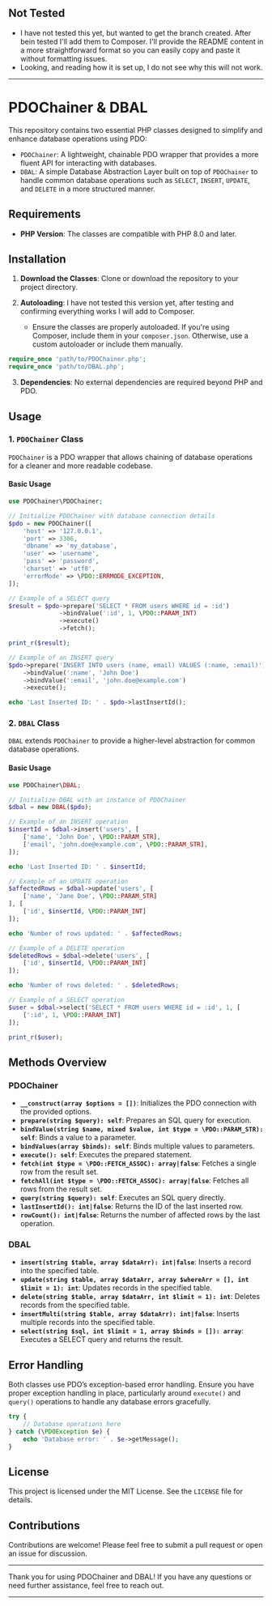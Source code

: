 ## Not Tested
- I have not tested this yet, but wanted to get the branch created. After bein tested I'll add them to Composer.
I'll provide the README content in a more straightforward format so you can easily copy and paste it without formatting issues.
- Looking, and reading how it is set up, I do not see why this will not work.

---

# PDOChainer & DBAL

This repository contains two essential PHP classes designed to simplify and enhance database operations using PDO:
- `PDOChainer`: A lightweight, chainable PDO wrapper that provides a more fluent API for interacting with databases.
- `DBAL`: A simple Database Abstraction Layer built on top of `PDOChainer` to handle common database operations such as `SELECT`, `INSERT`, `UPDATE`, and `DELETE` in a more structured manner.

## Requirements

- **PHP Version**: The classes are compatible with PHP 8.0 and later.

## Installation

1. **Download the Classes**: Clone or download the repository to your project directory.

2. **Autoloading**: I have not tested this version yet, after testing and confirming everything works I will add to Composer.
   - Ensure the classes are properly autoloaded. If you're using Composer, include them in your `composer.json`. Otherwise, use a custom autoloader or include them manually.

```php
require_once 'path/to/PDOChainer.php';
require_once 'path/to/DBAL.php';
```

3. **Dependencies**: No external dependencies are required beyond PHP and PDO.

## Usage

### 1. `PDOChainer` Class

`PDOChainer` is a PDO wrapper that allows chaining of database operations for a cleaner and more readable codebase.

#### Basic Usage

```php
use PDOChainer\PDOChainer;

// Initialize PDOChainer with database connection details
$pdo = new PDOChainer([
    'host' => '127.0.0.1',
    'port' => 3306,
    'dbname' => 'my_database',
    'user' => 'username',
    'pass' => 'password',
    'charset' => 'utf8',
    'errorMode' => \PDO::ERRMODE_EXCEPTION,
]);

// Example of a SELECT query
$result = $pdo->prepare('SELECT * FROM users WHERE id = :id')
              ->bindValue(':id', 1, \PDO::PARAM_INT)
              ->execute()
              ->fetch();

print_r($result);

// Example of an INSERT query
$pdo->prepare('INSERT INTO users (name, email) VALUES (:name, :email)')
    ->bindValue(':name', 'John Doe')
    ->bindValue(':email', 'john.doe@example.com')
    ->execute();

echo 'Last Inserted ID: ' . $pdo->lastInsertId();
```

### 2. `DBAL` Class

`DBAL` extends `PDOChainer` to provide a higher-level abstraction for common database operations.

#### Basic Usage

```php
use PDOChainer\DBAL;

// Initialize DBAL with an instance of PDOChainer
$dbal = new DBAL($pdo);

// Example of an INSERT operation
$insertId = $dbal->insert('users', [
    ['name', 'John Doe', \PDO::PARAM_STR],
    ['email', 'john.doe@example.com', \PDO::PARAM_STR],
]);

echo 'Last Inserted ID: ' . $insertId;

// Example of an UPDATE operation
$affectedRows = $dbal->update('users', [
    ['name', 'Jane Doe', \PDO::PARAM_STR]
], [
    ['id', $insertId, \PDO::PARAM_INT]
]);

echo 'Number of rows updated: ' . $affectedRows;

// Example of a DELETE operation
$deletedRows = $dbal->delete('users', [
    ['id', $insertId, \PDO::PARAM_INT]
]);

echo 'Number of rows deleted: ' . $deletedRows;

// Example of a SELECT operation
$user = $dbal->select('SELECT * FROM users WHERE id = :id', 1, [
    [':id', 1, \PDO::PARAM_INT]
]);

print_r($user);
```

## Methods Overview

### PDOChainer

- **`__construct(array $options = [])`**: Initializes the PDO connection with the provided options.
- **`prepare(string $query): self`**: Prepares an SQL query for execution.
- **`bindValue(string $name, mixed $value, int $type = \PDO::PARAM_STR): self`**: Binds a value to a parameter.
- **`bindValues(array $binds): self`**: Binds multiple values to parameters.
- **`execute(): self`**: Executes the prepared statement.
- **`fetch(int $type = \PDO::FETCH_ASSOC): array|false`**: Fetches a single row from the result set.
- **`fetchAll(int $type = \PDO::FETCH_ASSOC): array|false`**: Fetches all rows from the result set.
- **`query(string $query): self`**: Executes an SQL query directly.
- **`lastInsertId(): int|false`**: Returns the ID of the last inserted row.
- **`rowCount(): int|false`**: Returns the number of affected rows by the last operation.

### DBAL

- **`insert(string $table, array $dataArr): int|false`**: Inserts a record into the specified table.
- **`update(string $table, array $dataArr, array $whereArr = [], int $limit = 1): int`**: Updates records in the specified table.
- **`delete(string $table, array $dataArr, int $limit = 1): int`**: Deletes records from the specified table.
- **`insertMulti(string $table, array $dataArr): int|false`**: Inserts multiple records into the specified table.
- **`select(string $sql, int $limit = 1, array $binds = []): array`**: Executes a SELECT query and returns the result.

## Error Handling

Both classes use PDO’s exception-based error handling. Ensure you have proper exception handling in place, particularly around `execute()` and `query()` operations to handle any database errors gracefully.

```php
try {
    // Database operations here
} catch (\PDOException $e) {
    echo 'Database error: ' . $e->getMessage();
}
```

## License

This project is licensed under the MIT License. See the `LICENSE` file for details.

## Contributions

Contributions are welcome! Please feel free to submit a pull request or open an issue for discussion.

---

Thank you for using PDOChainer and DBAL! If you have any questions or need further assistance, feel free to reach out.

---
